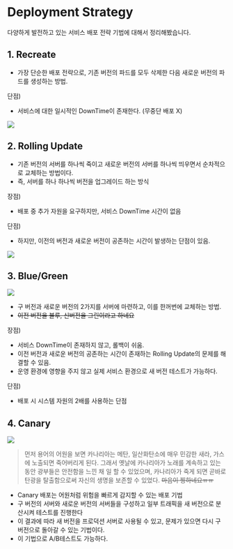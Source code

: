 # Deployment Strategy

다양하게 발전하고 있는 서비스 배포 전략 기법에 대해서 정리해봤습니다.

## 1. Recreate

- 가장 단순한 배포 전략으로, 기존 버전의 파드를 모두 삭제한 다음 새로운 버전의 파드를 생성하는 방법.

단점)

- 서비스에 대한 일시적인 DownTime이 존재한다. (무중단 배포 X)

<img src ="https://images.contentstack.io/v3/assets/blt300387d93dabf50e/blt2bcee413a9844e96/5ccb571c43283e8d640ed147/recreate-deployment-ww.png">

## 2. Rolling Update

- 기존 버전의 서버를 하나씩 죽이고 새로운 버전의 서버를 하나씩 띄우면서 순차적으로 교체하는 방법이다.
- 즉, 서버를 하나 하나씩 버전을 업그레이드 하는 방식

장점)

- 배포 중 추가 자원을 요구하지만, 서비스 DownTime 시간이 없음

단점)

- 하지만, 이전의 버전과 새로운 버전이 공존하는 시간이 발생하는 단점이 있음.

<img src ="https://images.contentstack.io/v3/assets/blt300387d93dabf50e/blt6743d826f9bc314f/5ccb56f2887e04ba691710fa/rolling-deployment-ww.png">

## 3. Blue/Green

<img src ="https://images.contentstack.io/v3/assets/blt300387d93dabf50e/blt3bd39fbb7a30f3f6/5ccb574ce8ec6ef265db8001/blue-green-deployment-ww.png">

- 구 버전과 새로운 버전의 2가지를 서버에 마련하고, 이를 한꺼번에 교체하는 방법.
- ~~이전 버전을 블루, 신버전을 그린이라고 하네요~~

장점)

- 서비스 DownTime이 존재하지 않고, 롤백이 쉬움.
- 이전 버전과 새로운 버전의 공존하는 시간이 존재하는 Rolling Update의 문제를 해결할 수 있음.
- 운영 환경에 영향을 주지 않고 실제 서비스 환경으로 새 버전 테스트가 가능하다.

단점)

- 배포 시 시스템 자원의 2배를 사용하는 단점

## 4. Canary

<img src="https://images.contentstack.io/v3/assets/blt300387d93dabf50e/blt1942369a1c20bf82/5ccb56d2683c75ef6553878b/canary-deployment-ww.png">

> 먼저 용어의 어원을 보면 카나리아는 메탄, 일산화탄소에 매우 민감한 새라, 가스에 노출되면 죽어버리게 된다. 그래서 옛날에 카나리아가 노래를 계속하고 있는 동안 광부들은 안전함을 느낀 채 일 할 수 있었으며, 카나리아가 죽게 되면 곧바로 탄광을 탈출함으로써 자신의 생명을 보존할 수 있었다. ~~마음이 찡하네요ㅠㅠ~~

- Canary 배포는 어원처럼 위험을 빠르게 감지할 수 있는 배포 기법
- 구 버전의 서버와 새로운 버전의 서버들을 구성하고 일부 트래픽을 새 버전으로 분산시켜 테스트를 진행한다
- 이 결과에 따라 새 버전을 프로덕션 서버로 사용될 수 있고, 문제가 있으면 다시 구버전으로 돌아갈 수 있는 기법이다.
- 이 기법으로 A/B테스트도 가능하다.
